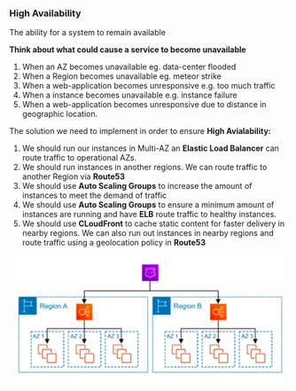 ### High Availability

The ability for a system to remain available

**Think about what could cause a service to become unavailable**
1. When an AZ becomes unavailable eg. data-center flooded
2. When a Region becomes unavailable eg. meteor strike
3. When a web-application becomes unresponsive e.g. too much traffic
4. When a instance becomes unavailable e.g. instance failure
5. When a web-application becomes unresponsive due to distance in geographic location.

The solution we need to implement in order to ensure **High Avialability:**

1. We should run our instances in Multi-AZ an **Elastic Load Balancer** can route traffic to operational AZs.
2. We should run instances in another regions. We can route traffic to another Region via **Route53**
3. We should use **Auto Scaling Groups** to increase the amount of instances to meet the demand of traffic
4. We should use **Auto Scaling Groups** to ensure a minimum amount of instances are running and have **ELB** route traffic to healthy instances.
5. We should use **CLoudFront** to cache static content for faster delivery in nearby regions. We can also run out instances in nearby regions and route traffic using a geolocation policy in **Route53**

<img src="../images/high-availability/ha-arch.png" alt="">


